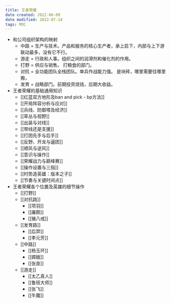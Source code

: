 ```yaml
---
title: 王者荣耀
date created: 2022-06-09
date modified: 2022-07-14
tags: MOC
---
```

- 和公司组织架构的映射
	- 中路 = 生产与技术。产品和服务的核心生产者，承上启下，内部与上下游联动最多，没有它不行。
	- 游走 = 行政和人事。组织之间的润滑剂和催化剂的作用。
	- 打野 = 供应与销售。 打粮食的部门。
	- 对抗 = 全功能团队全栈团队。单兵作战能力强。 是块砖，哪里需要往哪里搬，
	- 发育 = 战略部门。前期投资烧钱，后期大收益。
- 王者荣耀的基础通用知识
	- [[红蓝双方地形及ban and pick - bp方法]]
	- [[开局阵容分析与应对]]
	- [[兵线、防御塔及经济]]
	- [[草丛与视野]]
	- [[出装与对线]]
	- [[带线还是支援]]
	- [[打团先手与后手]]
	- [[反野、开龙与逼团]]
	- [[顺风与逆风]]
	- [[意识与操作]]
	- [[荣耀战力与巅峰赛]]
	- [[操作设置与三指]]
	- [[时势造英雄：版本之子]]
	- [[节奏与关键时间点]]
- 王者荣耀各个位置及英雄的细节操作
	- [[打野]]
	- [[对抗路]]
		- [[项羽]]
		- [[廉颇]]
		- [[猪八戒]]
	- [[发育路]]
		- [[后羿]]
		- [[李元芳]]
	- [[中路]]
		- [[杨玉环]]
		- [[嫦娥]]
		- [[张良]]
	- [[游走]]
		- [[太乙真人]]
		- [[鲁班大师]]
		- [[张飞]]
		- [[牛魔]]
